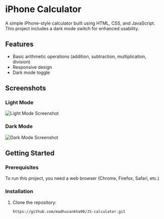 # iPhone Calculator

A simple iPhone-style calculator built using HTML, CSS, and JavaScript. This project includes a dark mode switch for enhanced usability.

## Features

- Basic arithmetic operations (addition, subtraction, multiplication, division)
- Responsive design
- Dark mode toggle

## Screenshots

### Light Mode
![Light Mode Screenshot](screenshots/light_mode.png)

### Dark Mode
![Dark Mode Screenshot](screenshots/dark_mode.png)

## Getting Started

### Prerequisites

To run this project, you need a web browser (Chrome, Firefox, Safari, etc.)

### Installation

1. Clone the repository:
   ```sh
   https://github.com/madhusankha90/JS-calculator.git
